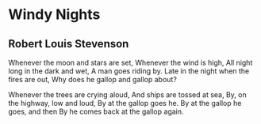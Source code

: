 # Windy Nights
## Robert Louis Stevenson
Whenever the moon and stars are set,
Whenever the wind is high,
All night long in the dark and wet,
A man goes riding by.
Late in the night when the fires are out,
Why does he gallop and gallop about?

Whenever the trees are crying aloud,
And ships are tossed at sea,
By, on the highway, low and loud,
By at the gallop goes he.
By at the gallop he goes, and then
By he comes back at the gallop again.